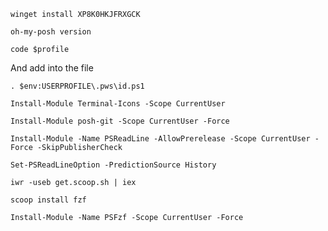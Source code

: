 ```
winget install XP8K0HKJFRXGCK
```

```
oh-my-posh version
```

```
code $profile
```

And add into the file 

```
. $env:USERPROFILE\.pws\id.ps1
```

```
Install-Module Terminal-Icons -Scope CurrentUser
```

```
Install-Module posh-git -Scope CurrentUser -Force
```

```
Install-Module -Name PSReadLine -AllowPrerelease -Scope CurrentUser -Force -SkipPublisherCheck
```

```
Set-PSReadLineOption -PredictionSource History
```

```
iwr -useb get.scoop.sh | iex
```

```
scoop install fzf
```

```
Install-Module -Name PSFzf -Scope CurrentUser -Force
```
